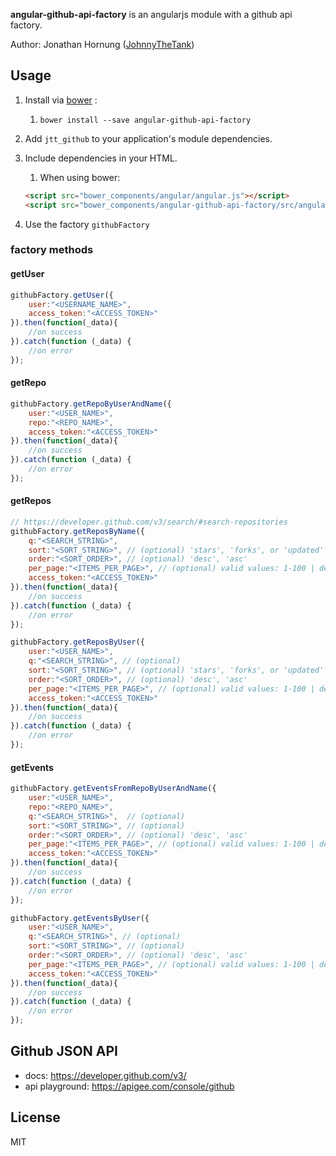 **angular-github-api-factory** is an angularjs module with a github api factory.

Author: Jonathan Hornung ([JohnnyTheTank](https://github.com/JohnnyTheTank))

## Usage

1. Install via [bower](http://bower.io/) :
    1. `bower install --save angular-github-api-factory`
2. Add `jtt_github` to your application's module dependencies.
3. Include dependencies in your HTML.
    1. When using bower:

    ```html
    <script src="bower_components/angular/angular.js"></script>
    <script src="bower_components/angular-github-api-factory/src/angular-github-api-factory.js"></script>
    ```

4. Use the factory `githubFactory`


### factory methods

#### getUser
```js
githubFactory.getUser({
    user:"<USERNAME_NAME>",
    access_token:"<ACCESS_TOKEN>"
}).then(function(_data){
    //on success
}).catch(function (_data) {
    //on error
});
```

#### getRepo
```js
githubFactory.getRepoByUserAndName({
    user:"<USER_NAME>",
    repo:"<REPO_NAME>",
    access_token:"<ACCESS_TOKEN>"
}).then(function(_data){
    //on success
}).catch(function (_data) {
    //on error
});
```

#### getRepos
```js
// https://developer.github.com/v3/search/#search-repositories
githubFactory.getReposByName({
    q:"<SEARCH_STRING>",
    sort:"<SORT_STRING>", // (optional) 'stars', 'forks', or 'updated'
    order:"<SORT_ORDER>", // (optional) 'desc', 'asc'
    per_page:"<ITEMS_PER_PAGE>", // (optional) valid values: 1-100 | default: 30
    access_token:"<ACCESS_TOKEN>"
}).then(function(_data){
    //on success
}).catch(function (_data) {
    //on error
});
```

```js
githubFactory.getReposByUser({
    user:"<USER_NAME>",
    q:"<SEARCH_STRING>", // (optional)
    sort:"<SORT_STRING>", // (optional) 'stars', 'forks', or 'updated'
    order:"<SORT_ORDER>", // (optional) 'desc', 'asc'
    per_page:"<ITEMS_PER_PAGE>", // (optional) valid values: 1-100 | default: 30
    access_token:"<ACCESS_TOKEN>"
}).then(function(_data){
    //on success
}).catch(function (_data) {
    //on error
});
```

#### getEvents
```js
githubFactory.getEventsFromRepoByUserAndName({
    user:"<USER_NAME>",
    repo:"<REPO_NAME>",
    q:"<SEARCH_STRING>",  // (optional)
    sort:"<SORT_STRING>", // (optional)
    order:"<SORT_ORDER>", // (optional) 'desc', 'asc'
    per_page:"<ITEMS_PER_PAGE>", // (optional) valid values: 1-100 | default: 30
    access_token:"<ACCESS_TOKEN>"
}).then(function(_data){
    //on success
}).catch(function (_data) {
    //on error
});
```

```js
githubFactory.getEventsByUser({
    user:"<USER_NAME>",
    q:"<SEARCH_STRING>", // (optional)
    sort:"<SORT_STRING>", // (optional)
    order:"<SORT_ORDER>", // (optional) 'desc', 'asc'
    per_page:"<ITEMS_PER_PAGE>", // (optional) valid values: 1-100 | default: 30
    access_token:"<ACCESS_TOKEN>"
}).then(function(_data){
    //on success
}).catch(function (_data) {
    //on error
});
```


## Github JSON API

* docs: https://developer.github.com/v3/
* api playground: https://apigee.com/console/github


## License

MIT
